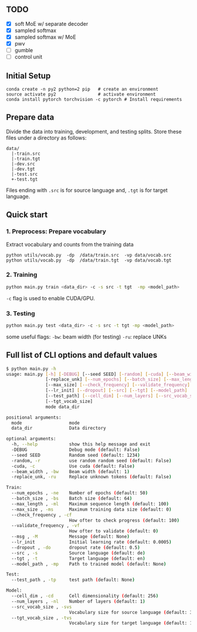 ## TODO
-[x] soft MoE w/ separate decoder
-[x] sampled softmax
-[x] sampled softmax w/ MoE
-[x] pwv
-[ ] gumble
-[ ] control unit

## Initial Setup

    conda create -n py2 python=2 pip   # create an environment
    source activate py2                # activate environment
    conda install pytorch torchvision -c pytorch # Install requirements

## Prepare data

Divide the data into training, development, and testing splits. Store these files under a directory as follows:

    data/
      |-train.src
      |-train.tgt
      |-dev.src
      |-dev.tgt
      |-test.src
      +-test.tgt
      
Files ending with `.src` is for source language and, `.tgt` is for target language. 

## Quick start

### 1. Preprocess: Prepare vocabulary

Extract vocabulary and counts from the training data
 
    python utils/vocab.py  -dp  /data/train.src  -vp data/vocab.src
    python utils/vocab.py  -dp  /data/train.tgt  -vp data/vocab.tgt

### 2. Training

```bash
python main.py train <data_dir> -c -s src -t tgt  -mp <model_path>
``` 
`-c` flag is used to enable CUDA/GPU.

### 3. Testing

```bash
python main.py test <data_dir> -c -s src -t tgt -mp <model_path>
``` 

some useful flags:
`-bw`: beam width (for testing)
`-ru`: replace UNKs


## Full list of CLI options and default values

```bash
$ python main.py -h
usage: main.py [-h] [-DEBUG] [--seed SEED] [-random] [-cuda] [--beam_width]
               [-replace_unk] [--num_epochs] [--batch_size] [--max_length]
               [--max_size] [--check_frequency] [--validate_frequency] [--msg]
               [--lr_init] [--dropout] [--src] [--tgt] [--model_path]
               [--test_path] [--cell_dim] [--num_layers] [--src_vocab_size]
               [--tgt_vocab_size]
               mode data_dir

positional arguments:
  mode                  mode
  data_dir              Data directory

optional arguments:
  -h, --help            show this help message and exit
  -DEBUG                Debug mode (default: False)
  --seed SEED           Random seed (default: 1234)
  -random, -r           use random random seed (default: False)
  -cuda, -c             Use cuda (default: False)
  --beam_width , -bw    Beam width (default: 1)
  -replace_unk, -ru     Replace unknown tokens (default: False)

Train:
  --num_epochs , -ne    Number of epochs (default: 50)
  --batch_size , -bs    Batch size (default: 64)
  --max_length , -ml    Maximum sequence length (default: 100)
  --max_size , -ms      Maximum training data size (default: 0)
  --check_frequency , -cf
                        How ofter to check progress (default: 100)
  --validate_frequency , -vf
                        How ofter to validate (default: 0)
  --msg , -M            Message (default: None)
  --lr_init             Initial learning rate (default: 0.0005)
  --dropout , -do       dropout rate (default: 0.5)
  --src , -s            Source language (default: de)
  --tgt , -t            Target language (default: en)
  --model_path , -mp    Path to trained model (default: None)

Test:
  --test_path , -tp     test path (default: None)

Model:
  --cell_dim , -cd      Cell dimensionality (default: 256)
  --num_layers , -nl    Number of layers (default: 1)
  --src_vocab_size , -svs
                        Vocabulary size for source language (default: 30000)
  --tgt_vocab_size , -tvs
                        Vocabulary size for target language (default: 15000)
```
